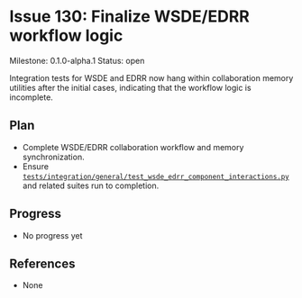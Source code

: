 # Issue 130: Finalize WSDE/EDRR workflow logic
Milestone: 0.1.0-alpha.1
Status: open


Integration tests for WSDE and EDRR now hang within collaboration memory utilities after the initial cases, indicating that the workflow logic is incomplete.

## Plan

- Complete WSDE/EDRR collaboration workflow and memory synchronization.
- Ensure [`tests/integration/general/test_wsde_edrr_component_interactions.py`](../tests/integration/general/test_wsde_edrr_component_interactions.py) and related suites run to completion.



## Progress

- No progress yet

## References

- None
